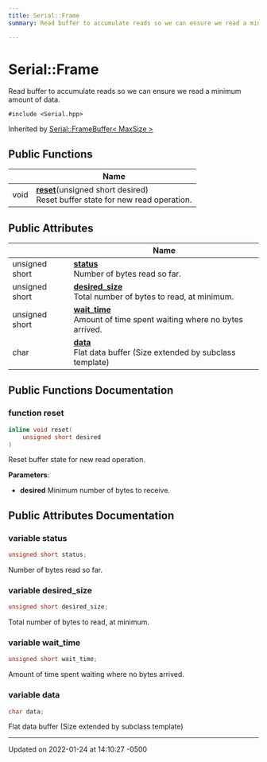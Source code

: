 ```yaml
---
title: Serial::Frame
summary: Read buffer to accumulate reads so we can ensure we read a minimum amount of data. 

---
```


# Serial::Frame



Read buffer to accumulate reads so we can ensure we read a minimum amount of data. 


`#include <Serial.hpp>`

Inherited by [Serial::FrameBuffer< MaxSize >](/Documentation/Classes/struct_serial_1_1_frame_buffer/)

## Public Functions

|                | Name           |
| -------------- | -------------- |
| void | **[reset](/Documentation/Classes/struct_serial_1_1_frame/#function-reset)**(unsigned short desired)<br>Reset buffer state for new read operation.  |

## Public Attributes

|                | Name           |
| -------------- | -------------- |
| unsigned short | **[status](/Documentation/Classes/struct_serial_1_1_frame/#variable-status)** <br>Number of bytes read so far.  |
| unsigned short | **[desired_size](/Documentation/Classes/struct_serial_1_1_frame/#variable-desired-size)** <br>Total number of bytes to read, at minimum.  |
| unsigned short | **[wait_time](/Documentation/Classes/struct_serial_1_1_frame/#variable-wait-time)** <br>Amount of time spent waiting where no bytes arrived.  |
| char | **[data](/Documentation/Classes/struct_serial_1_1_frame/#variable-data)** <br>Flat data buffer (Size extended by subclass template)  |

## Public Functions Documentation

### function reset

```cpp
inline void reset(
    unsigned short desired
)
```

Reset buffer state for new read operation. 

**Parameters**: 

  * **desired** Minimum number of bytes to receive. 


## Public Attributes Documentation

### variable status

```cpp
unsigned short status;
```

Number of bytes read so far. 

### variable desired_size

```cpp
unsigned short desired_size;
```

Total number of bytes to read, at minimum. 

### variable wait_time

```cpp
unsigned short wait_time;
```

Amount of time spent waiting where no bytes arrived. 

### variable data

```cpp
char data;
```

Flat data buffer (Size extended by subclass template) 

-------------------------------

Updated on 2022-01-24 at 14:10:27 -0500